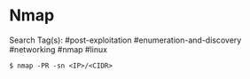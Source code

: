# Nmap

Search Tag(s): #post-exploitation #enumeration-and-discovery #networking #nmap #linux

```
$ nmap -PR -sn <IP>/<CIDR>
```